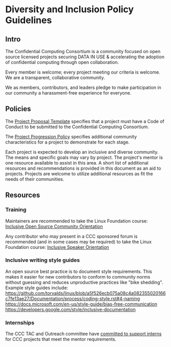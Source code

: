 # Diversity and Inclusion Policy Guidelines

## Intro
The Confidential Computing Consortium is a community focused on open source
licensed projects securing DATA IN USE & accelerating the adoption of
confidential computing through open collaboration.

Every member is welcome; every project meeting our criteria is welcome. 
We are a transparent, collaborative community.

We as members, contributors, and leaders pledge to make participation
in our community a harassment-free experience for everyone.


## Policies
The [Project Proposal Template](project-submission-template.md) specifies that
a project must have a Code of Conduct to be submitted to the Confidential
Computing Consortium.

The [Project Progression Policy](project-submission-template.md) specifies
additional community characteristics for a project to demonstrate for each
stage.

Each project is expected to develop an inclusive and diverse community.
The means and specific goals may vary by project. The project's mentor is one
resource available to assist in this area. A short list of additional resources
and recommendations is provided in this document as an aid to projects.
Projects are welcome to utilize additional resources as fit the needs of their
communities.


## Resources

### Training
Maintainers are recommended to take the Linux Foundation course: 
[Inclusive Open Source Community Orientation](https://training.linuxfoundation.org/training/inclusive-open-source-community-orientation-lfc102/) 

Any contributor who may present in a CCC sponsored forum is recommended (and in
some cases may be required) to take the Linux Foundation course:
[Inclusive Speaker Orientation](https://training.linuxfoundation.org/resources/free-courses/inclusive-speaker-orientation/)

### Inclusive writing style guides
An open source best practice is to document style requirements. This makes it
easier for new contributors to conform to community norms without guessing and
reduces unproductive practices like "bike shedding". Example style guides
include:
https://github.com/torvalds/linux/blob/a5f526ecb075a08c4a082355020166c7fe13ae27/Documentation/process/coding-style.rst#4-naming
https://docs.microsoft.com/en-us/style-guide/bias-free-communication
https://developers.google.com/style/inclusive-documentation

### Internships
The CCC TAC and Outreach committee have [committed to support interns](./project-mentors.md) for CCC projects that meet the mentor requirements.
